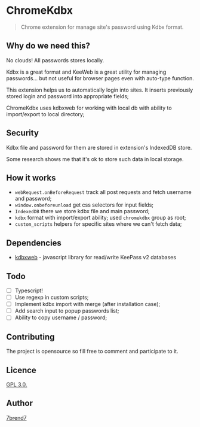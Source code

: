 # ChromeKdbx

> Chrome extension for manage site's password using Kdbx format.

## Why do we need this?

No clouds! All passwords stores locally.

Kdbx is a great format and KeeWeb is a great utility for managing passwords... but not useful for
browser pages even with auto-type function.

This extension helps us to automatically login into sites.
It inserts previously stored login and password into appropriate fields;

ChromeKdbx uses kdbxweb for working with local db with ability to import/export to local directory;

## Security

Kdbx file and password for them are stored in extension's IndexedDB store.

Some research shows me that it's ok to store such data in local storage.

## How it works

- `webRequest.onBeforeRequest` track all post requests and fetch username and password;
- `window.onbeforeunload` get css selectors for input fields;
- `IndexedDB` there we store kdbx file and main password;
- `kdbx` format with import/export ability; used `chromekdbx` group as root;
- `custom_scripts` helpers for specific sites where we can't fetch data;

## Dependencies
- [kdbxweb](https://github.com/keeweb/kdbxweb) -  javascript library for read/write KeePass v2 databases

## Todo

- [ ] Typescript!
- [ ] Use regexp in custom scripts;
- [ ] Implement kdbx import with merge (after installation case);
- [ ] Add search input to popup passwords list;
- [ ] Ability to copy username / password;

## Contributing
The project is opensource so fill free to comment and participate to it.

## Licence

[GPL 3.0.](https://github.com/7brend7/chromekdbx/blob/master/LICENSE)

## Author

[7brend7](https://github.com/7brend7)